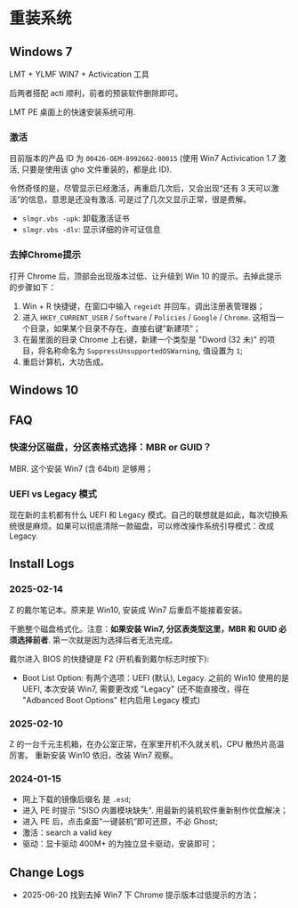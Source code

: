 # 重装系统

Windows 7
--------------------------------------------------------------------------

LMT + YLMF WIN7 + Activication 工具

后两者搭配 acti 顺利，前者的预装软件删除即可。

LMT PE 桌面上的快速安装系统可用.

### 激活
目前版本的产品 ID 为 `00426-OEM-8992662-00015` (使用 Win7 Activication 1.7 激活, 只要是使用该 gho 文件重装的，都是此 ID).

令然奇怪的是，尽管显示已经激活，再重启几次后，又会出现“还有 3 天可以激活”的信息，意思是还没有激活. 
可是过了几次又显示正常，很是费解。

- `slmgr.vbs -upk`: 卸载激活证书
- `slmgr.vbs -dlv`: 显示详细的许可证信息

### 去掉Chrome提示
打开 Chrome 后，顶部会出现版本过低、让升级到 Win 10 的提示。去掉此提示的步骤如下：

1. Win + R 快捷键，在窗口中输入 `regeidt` 并回车，调出注册表管理器；
2. 进入 `HKEY_CURRENT_USER` / `Software` / `Policies` / `Google` / `Chrome`. 这相当一个目录，如果某个目录不存在，直接右键”新建项“；
3. 在最里面的目录 Chrome 上右键，新建一个类型是 "Dword (32 未)" 的项目，将名称命名为 `SuppressUnsupportedOSWarning`, 值设置为 `1`;
4. 重启计算机，大功告成。

Windows 10
--------------------------------------------------------------------------

FAQ
-------------------------------------

### 快速分区磁盘，分区表格式选择：MBR or GUID？
   
MBR. 这个安装 Win7 (含 64bit) 足够用；

### UEFI vs Legacy 模式
现在新的主机都有什么 UEFI 和 Legacy 模式。自己的联想就是如此，每次切换系统很是麻烦。如果可以彻底清除一款磁盘，可以修改操作系统引导模式：改成 Legacy.

Install Logs
--------------------------------------------------------------------------

### 2025-02-14
Z 的戴尔笔记本。原来是 Win10, 安装成 Win7 后重启不能接着安装。

干脆整个磁盘格式化。注意：**如果安装 Win7, 分区表类型这里，MBR 和 GUID 必须选择前者**. 第一次就是因为选择后者无法完成。

戴尔进入 BIOS 的快捷键是 F2 (开机看到戴尔标志时按下):

- Boot List Option: 有两个选项：UEFI (默认), Legacy. 之前的 Win10 使用的是 UEFI, 本次安装 Win7, 需要更改成 "Legacy" (还不能直接改，得在 "Adbanced Boot Options" 栏内启用 Legacy 模式)

### 2025-02-10
Z 的一台千元主机箱，在办公室正常，在家里开机不久就关机，CPU 散热片高温厉害。
重新安装 Win10 依旧，改装 Win7 观察。

### 2024-01-15

- 网上下载的镜像后缀名 是 `.esd`;
- 进入 PE 时提示 "SISO 内置模块缺失". 用最新的装机软件重新制作优盘解决；
- 进入 PE 后，点击桌面“一键装机”即可还原，不必 Ghost;
- 激活：search a valid key
- 驱动：显卡驱动 400M+ 的为独立显卡驱动，安装即可；

Change Logs
--------------------------------------------------------------------------
- 2025-06-20 找到去掉 Win7 下 Chrome 提示版本过低提示的方法；
